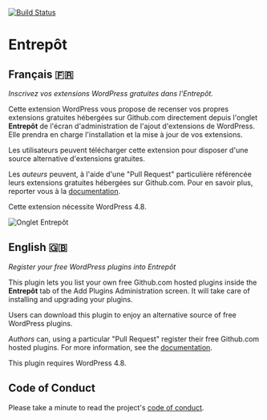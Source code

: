 [![Build Status](https://travis-ci.org/imath/entrepot.svg?branch=master)](https://travis-ci.org/imath/entrepot)

# Entrepôt

## Français 🇫🇷
*Inscrivez vos extensions WordPress gratuites dans l'Entrepôt.*

Cette extension WordPress vous propose de recenser vos propres extensions gratuites hébergées sur Github.com directement depuis l'onglet **Entrepôt** de l'écran d'administration de l'ajout d'extensions de WordPress. Elle prendra en charge l'installation et la mise à jour de vos extensions.

Les utilisateurs peuvent télécharger cette extension pour disposer d'une source alternative d'extensions gratuites.

Les *auteurs* peuvent, à l'aide d'une "Pull Request" particulière référencée leurs extensions gratuites hébergées sur Github.com. Pour en savoir plus, reporter vous à la [documentation](https://github.com/imath/entrepot/wiki).

Cette extension nécessite WordPress 4.8.

![Onglet Entrepôt](https://cldup.com/UClN7C5nqq.png)

## English 🇬🇧
*Register your free WordPress plugins into Entrepôt*

This plugin lets you list your own free Github.com hosted plugins inside the **Entrepôt** tab of the Add Plugins Administration screen. It will take care of installing and upgrading your plugins.

Users can download this plugin to enjoy an alternative source of free WordPress plugins.

*Authors* can, using a particular "Pull Request" register their free Github.com hosted plugins. For more information, see the [documentation](https://github.com/imath/entrepot/wiki).

This plugin requires WordPress 4.8.

## Code of Conduct

Please take a minute to read the project's [code of conduct](https://github.com/imath/entrepot/blob/master/CODE_OF_CONDUCT.md).

